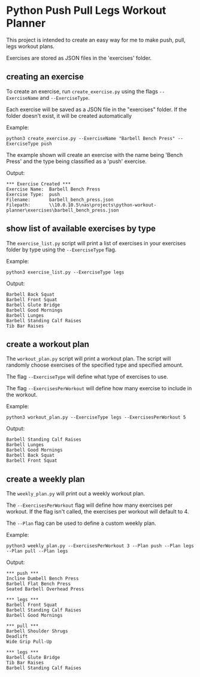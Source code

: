 # Python Push Pull Legs Workout Planner

This project is intended to create an easy way for me to make push, pull, legs
workout plans.

Exercises are stored as JSON files in the 'exercises' folder.

## creating an exercise

To create an exercise, run `create_exercise.py` using the flags `--ExerciseName`
and `--ExerciseType`.

Each exercise will be saved as a JSON file in the "exercises" folder. If the 
folder doesn't exist, it will be created automatically

Example:

    python3 create_exercise.py --ExerciseName "Barbell Bench Press" --ExerciseType push

The example shown will create an exercise with the name being 'Bench Press'
and the type being classified as a 'push' exercise. 

Output:

    *** Exercise Created ***
    Exercise Name:  Barbell Bench Press
    Exercise Type:  push
    Filename:       barbell_bench_press.json
    Filepath:       \\10.0.10.5\nas\projects\python-workout-planner\exercises\barbell_bench_press.json

## show list of available exercises by type

The `exercise_list.py` script will print a list of exercises in your exercises 
folder by type using the `--ExerciseType` flag.

Example:

    python3 exercise_list.py --ExerciseType legs

Output:

    Barbell Back Squat
    Barbell Front Squat
    Barbell Glute Bridge
    Barbell Good Mornings
    Barbell Lunges
    Barbell Standing Calf Raises
    Tib Bar Raises

## create a workout plan

The `workout_plan.py` script will print a workout plan. The script will randomly 
choose exercises of the specified type and specified amount. 

The flag `--ExerciseType` will define what type of exercises to use. 

The flag `--ExercisesPerWorkout` will define how many exercise to include in the 
workout.

Example:

    python3 workout_plan.py --ExerciseType legs --ExercisesPerWorkout 5

Output:

    Barbell Standing Calf Raises
    Barbell Lunges
    Barbell Good Mornings
    Barbell Back Squat
    Barbell Front Squat

## create a weekly plan

The `weekly_plan.py` will print out a weekly workout plan.

The `--ExercisesPerWorkout` flag will define how many exercises per workout. If 
the flag isn't called, the exercises per workout will default to 4. 

The `--Plan` flag can be used to define a custom weekly plan.

Example:

    python3 weekly_plan.py --ExercisesPerWorkout 3 --Plan push --Plan legs --Plan pull --Plan legs

Output:

    *** push ***
    Incline Dumbell Bench Press
    Barbell Flat Bench Press
    Seated Barbell Overhead Press

    *** legs ***
    Barbell Front Squat
    Barbell Standing Calf Raises
    Barbell Good Mornings

    *** pull ***
    Barbell Shoulder Shrugs
    Deadlift
    Wide Grip Pull-Up

    *** legs ***
    Barbell Glute Bridge
    Tib Bar Raises
    Barbell Standing Calf Raises